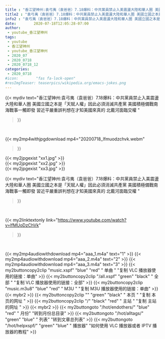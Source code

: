 ```yaml
---
title : "香江望神州:袁弓夷（袁爸爸）7.18爆料：中共黨員禁止入美震盪大陸和華人圈 美國立國之本是「天賦人權」因此必須消滅共產黨 美國積極備戰南海戰事一觸即發 習近平嚴重誤判想在才知美國來真的 北戴河面臨交權 "
title2 : "袁弓夷（袁爸爸）7.18爆料：中共黨員禁止入美震盪大陸和華人圈 美國立國之本是「天賦人權」因此必須消滅共產黨 美國積極備戰南海戰事一觸即發 習近平嚴重誤判想在才知美國來真的 北戴河面臨交權 "
info2 : "袁弓夷（袁爸爸）7.18爆料：中共黨員禁止入美震盪大陸和華人圈 美國立國之本是「天賦人權」因此必須消滅共產黨 美國積極備戰南海戰事一觸即發 習近平嚴重誤判想在才知美國來真的 北戴河面臨交權 "
date:        2020-07-18T12:05:28-07:00
author:
 - youtube_香江望神州
tags:
 - youtube
 - 香江望神州
 - youtube_香江望神州
 - 2020_07
 - 2020_0718
 - 2020_0718_12
categories:
 - 2020_0718
#icon:        "fas fa-lock-open"
#resImgTeaser: teaserpics/wikipedia.org/emacs-jokes.png
---
```


{{< mydiv text="香江望神州:袁弓夷（袁爸爸）7.18爆料：中共黨員禁止入美震盪大陸和華人圈 美國立國之本是「天賦人權」因此必須消滅共產黨 美國積極備戰南海戰事一觸即發 習近平嚴重誤判想在才知美國來真的 北戴河面臨交權 "
>}}
<br>


{{< my2mp4withjpgdownload mp4="20200718_lfmuodzchvk.webm"
>}}

{{< my2jpgexist "xx1.jpg" >}}<br>
{{< my2jpgexist "xx2.jpg" >}}<br>
{{< my2jpgexist "xx3.jpg" >}}<br>



{{< mydiv text="香江望神州:袁弓夷（袁爸爸）7.18爆料：中共黨員禁止入美震盪大陸和華人圈 美國立國之本是「天賦人權」因此必須消滅共產黨 美國積極備戰南海戰事一觸即發 習近平嚴重誤判想在才知美國來真的 北戴河面臨交權 "
>}}
<br>

{{< my2linktextonly link="https://www.youtube.com/watch?v=lfMUoDzChVk"
>}}


<br>

{{< my2mp4audiowithdownload mp4="aaa_1.m4a"    text="1" >}}
{{< my2mp4audiowithdownload mp4="aaa_2.m4a"    text="2" >}}
{{< my2mp4audiowithdownload mp4="aaa_3.m4a"    text="3" >}}
{{< my2buttoncopy2clip "music.xspf"        "blue"   "red"    " 单曲 "  "复制 VLC 播放器使用的链接：单曲" >}} {{< my2buttoncopy2clip "/all.xspf"         "green"  "black"  " 全部 "  "复制 VLC 播放器使用的链接：全部" >}} {{< my2buttoncopy2clip "music.m3u8"        "blue"   "red"    " M3U  "    "复制 M3U 播放器使用的链接：单曲" >}} {{< mybr2 >}} {{< my2buttoncopy2clip ""                  "green"  "black"  " 本页 "    "复制 本页的网址 " >}} {{< my2buttoncopy2clip "/"                 "black"  "red"    " 主站 "    "复制 主站的网址 " >}} {{< mybr2 >}} {{< my2buttongoto      "/hot/endothers/"   "blue"   "red"    " 月份"   "转到月份总目录" >}} {{< my2buttongoto      "/hot/alltags/"     "green"  "blue"   " 列表"   "转到文章总列表" >}} {{< my2buttongoto      "/hot/helpxspf/"    "green"  "blue"   " 播放器" "如何使用 VLC 播放器或者 IPTV 播放器的教程" >}} 
